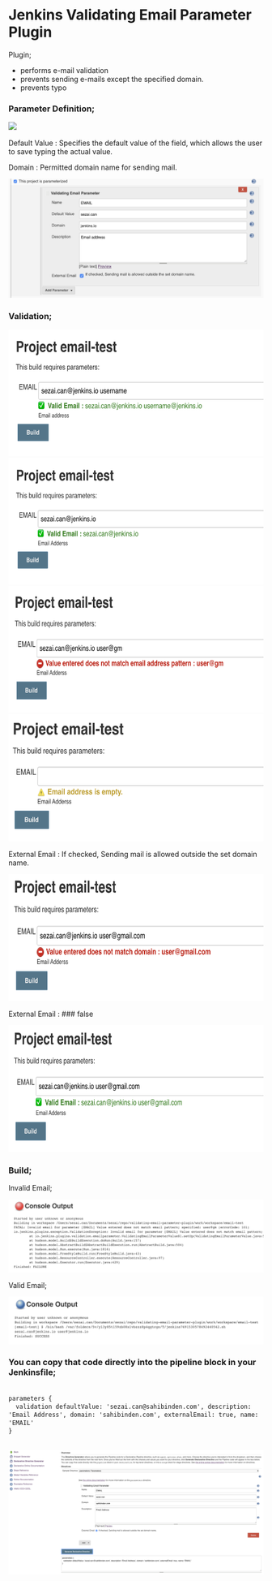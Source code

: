 Jenkins Validating Email Parameter Plugin
==============

Plugin;
- performs e-mail validation
- prevents sending e-mails except the specified domain.
- prevents typo

### Parameter Definition;

![](./src/main/resources/io/jenkins/plugins/image/p1.png)

Default Value  : Specifies the default value of the field, which allows the user to save typing the actual value.

Domain         : Permitted domain name for sending mail.

![](./src/main/resources/io/jenkins/plugins/image/p2.png)

### Validation;

<img src="./src/main/resources/io/jenkins/plugins/image/p3.png" width="550" height="250">

<img src="./src/main/resources/io/jenkins/plugins/image/p4.png" width="550" height="250">

<img src="./src/main/resources/io/jenkins/plugins/image/p8.png" width="550" height="250">

<img src="./src/main/resources/io/jenkins/plugins/image/p6.png" width="550" height="250">

External Email : If checked, Sending mail is allowed outside the set domain name.

<img src="./src/main/resources/io/jenkins/plugins/image/p5.png" width="550" height="250">

External Email : ### false

<img src="./src/main/resources/io/jenkins/plugins/image/p7.png" width="550" height="250">

### Build;

Invalid Email;

![](./src/main/resources/io/jenkins/plugins/image/p9.png)

Valid Email;

![](./src/main/resources/io/jenkins/plugins/image/p10.png)

### You can copy that code directly into the pipeline block in your Jenkinsfile;

```node

parameters {
  validation defaultValue: 'sezai.can@sahibinden.com', description: 'Email Address', domain: 'sahibinden.com', externalEmail: true, name: 'EMAIL'
}


```

![](./src/main/resources/io/jenkins/plugins/image/p11.png)
